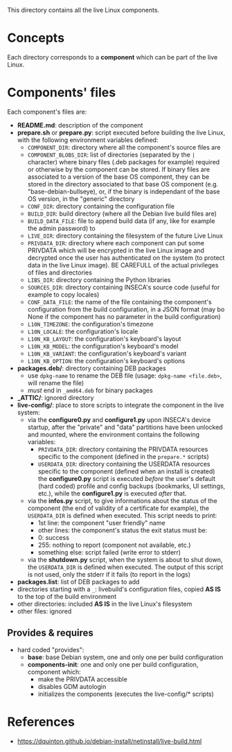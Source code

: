 This directory contains all the live Linux components.

# Concepts
Each directory corresponds to a **component** which can be part of the live Linux.

# Components' files
Each component's files are:

- **README.md**: description of the component
- **prepare.sh** or **prepare.py**: script executed before building the live Linux, with the following environment variables defined:
  - `COMPONENT_DIR`: directory where all the component's source files are
  - `COMPONENT_BLOBS_DIR`: list of directories (separated by the `|` character) where binary files (.deb packages for example) required or otherwise
    by the component can be stored. If binary files are associated to a version of the base OS component, they can be stored in the directory associated
    to that base OS component (e.g. "base-debian-bullseye), or, if the binary is independant of the base OS version, in the "generic" directory
  - `CONF_DIR`: directory containing the configuration file
  - `BUILD_DIR`: build directory (where all the Debian live build files are)
  - `BUILD_DATA_FILE`: file to append build data (if any, like for example the admin password) to
  - `LIVE_DIR`: directory containing the filesystem of the future Live Linux
  - `PRIVDATA_DIR`: directory where each component can put some PRIVDATA which will be encrypted in the live Linux image
    and decrypted once the user has authenticated on the system (to protect data in the live Linux image).
    BE CAREFULL of the actual privileges of files and directories
  - `LIBS_DIR`: directory containing the Python libraries
  - `SOURCES_DIR`: directory containing INSECA's source code (useful for example to copy locales)
  - `CONF_DATA_FILE`: the name of the file containing the component's configuration from the build configuration, in a JSON format 
    (may bo None if the component has no parameter in the build configuration)
  - `L10N_TIMEZONE`: the configuration's timezone
  - `L10N_LOCALE`: the configuration's locale
  - `L10N_KB_LAYOUT`: the configuration's keyboard's layout
  - `L10N_KB_MODEL`: the configuration's keyboard's model
  - `L10N_KB_VARIANT`: the configuration's keyboard's variant
  - `L10N_KB_OPTION`: the configuration's keyboard's options 
- **packages.deb/**: directory containing DEB packages
  - use `dpkg-name` to rename the DEB file (usage: `dpkg-name <file.deb>`, will rename the file)
  -  _must_ end in `_amd64.deb` for binary packages
- **_ATTIC/**: ignored directory
- **live-config/**: place to store scripts to integrate the component in the live system:
  - via the **configure0.py** and **configure1.py** upon INSECA's device startup, after the "private" and "data" partitions have been unlocked and mounted,
    where the environment contains the following variables:
    - `PRIVDATA_DIR`: directory containing the PRIVDATA resources specific to the component (defined in the `prepare.*` scripts)
    - `USERDATA_DIR`: directory containing the USERDATA resources specific to the component (defined when an install is created)
    the **configure0.py** script is executed _before_ the user's default (hard coded) profile and config backups (bookmarks, UI settings, etc.), while the **configure1.py** is executed _after_ that.
  - via the **infos.py** script, to give informations about the status of the component (the end of validity of a certificate for example),
    the `USERDATA_DIR` is
    defined when executed. This script needs to print:
    - 1st line: the component "user friendly" name
    - other lines: the component's status
    the exit status must be:
    - 0: success
    - 255: nothing to report (component not available, etc.)
    - something else: script failed (write error to stderr)
  - via the **shutdown.py** script, when the system is about to shut down, the `USERDATA_DIR` is defined when executed. The output of this script
    is not used, only the stderr if it fails (to report in the logs)
- **packages.list**: list of DEB packages to add
- directories starting with a `_`: livebuild's configuration files, copied **AS IS** to the top of the build environment
- other directories: included **AS IS** in the live Linux's filesystem
- other files: ignored

## Provides & requires

- hard coded "provides":
  - **base**: base Debian system, one and only one per build configuration
  - **components-init**: one and only one per build configuration, component which:
    - make the PRIVDATA accessible
    - disables GDM autologin
    - initializes the components (executes the live-config/* scripts)

# References

- https://dquinton.github.io/debian-install/netinstall/live-build.html
